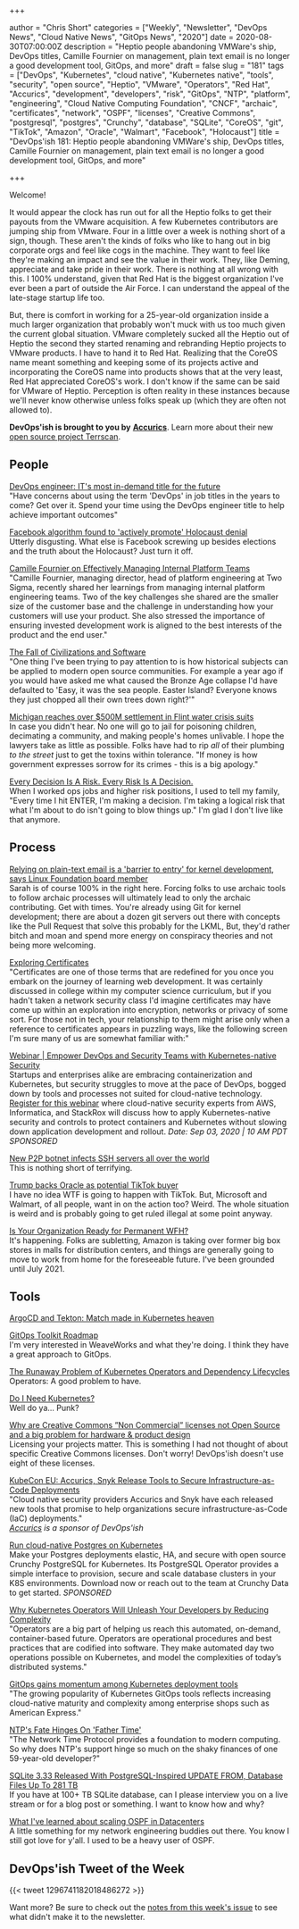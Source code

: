 +++

author = "Chris Short"
categories = ["Weekly", "Newsletter", "DevOps News", "Cloud Native News", "GitOps News", "2020"]
date = 2020-08-30T07:00:00Z
description = "Heptio people abandoning VMWare's ship, DevOps titles, Camille Fournier on management, plain text email is no longer a good development tool, GitOps, and more"
draft = false
slug = "181"
tags = ["DevOps", "Kubernetes", "cloud native", "Kubernetes native", "tools", "security", "open source", "Heptio", "VMware", "Operators", "Red Hat", "Accurics", "development", "developers", "risk", "GitOps", "NTP", "platform", "engineering", "Cloud Native Computing Foundation", "CNCF", "archaic", "certificates", "network", "OSPF", "licenses", "Creative Commons", "postgresql", "postgres", "Crunchy", "database", "SQLite", "CoreOS", "git", "TikTok", "Amazon", "Oracle", "Walmart", "Facebook", "Holocaust"]
title = "DevOps'ish 181: Heptio people abandoning VMWare's ship, DevOps titles, Camille Fournier on management, plain text email is no longer a good development tool, GitOps, and more"

+++

Welcome!

It would appear the clock has run out for all the Heptio folks to get their payouts from the VMware acquisition. A few Kubernetes contributors are jumping ship from VMware. Four in a little over a week is nothing short of a sign, though. These aren't the kinds of folks who like to hang out in big corporate orgs and feel like cogs in the machine. They want to feel like they're making an impact and see the value in their work. They, like Deming, appreciate and take pride in their work. There is nothing at all wrong with this. I 100% understand, given that Red Hat is the biggest organization I've ever been a part of outside the Air Force. I can understand the appeal of the late-stage startup life too.

But, there is comfort in working for a 25-year-old organization inside a much larger organization that probably won't muck with us too much given the current global situation. VMware completely sucked all the Heptio out of Heptio the second they started renaming and rebranding Heptio projects to VMware products. I have to hand it to Red Hat. Realizing that the CoreOS name meant something and keeping some of its projects active and incorporating the CoreOS name into products shows that at the very least, Red Hat appreciated CoreOS's work. I don't know if the same can be said for VMware of Heptio. Perception is often reality in these instances because we'll never know otherwise unless folks speak up (which they are often not allowed to).

**DevOps'ish is brought to you by** [**Accurics**](https://www.accurics.com/?utm_source=newsletter&utm_medium=email&utm_campaign=devopsish_181). Learn more about their new [open source project Terrscan](https://www.accurics.com/blog/products/terrascan-opa-policy-as-code/?utm_source=newsletter&utm_medium=email&utm_campaign=devopsish_181).

## People

[DevOps engineer: IT's most in-demand title for the future](https://enterprisersproject.com/article/2020/8/devops-engineer-in-demand-it-title)  
"Have concerns about using the term 'DevOps' in job titles in the years to come? Get over it. Spend your time using the DevOps engineer title to help achieve important outcomes"

[Facebook algorithm found to 'actively promote' Holocaust denial](https://www.theguardian.com/world/2020/aug/16/facebook-algorithm-found-to-actively-promote-holocaust-denial#Echobox=1597587921)  
Utterly disgusting. What else is Facebook screwing up besides elections and the truth about the Holocaust? Just turn it off.

[Camille Fournier on Effectively Managing Internal Platform Teams](https://www.infoq.com/news/2020/08/fournier-internal-platform/)  
"Camille Fournier, managing director, head of platform engineering at Two Sigma, recently shared her learnings from managing internal platform engineering teams. Two of the key challenges she shared are the smaller size of the customer base and the challenge in understanding how your customers will use your product. She also stressed the importance of ensuring invested development work is aligned to the best interests of the product and the end user."

[The Fall of Civilizations and Software](https://listed.to/@castrojo/17593/the-fall-of-civilizations-and-software)  
"One thing I've been trying to pay attention to is how historical subjects can be applied to modern open source communities. For example a year ago if you would have asked me what caused the Bronze Age collapse I'd have defaulted to 'Easy, it was the sea people. Easter Island? Everyone knows they just chopped all their own trees down right?'"

[Michigan reaches over $500M settlement in Flint water crisis suits](https://www.detroitnews.com/story/news/michigan/flint-water-crisis/2020/08/19/michigan-reaches-settlement-flint-water-crisis-suits/5612711002/)  
In case you didn't hear. No one will go to jail for poisoning children, decimating a community, and making people's homes unlivable. I hope the lawyers take as little as possible. Folks have had to rip *all* of their plumbing *to the street* just to get the toxins within tolerance. "If money is how government expresses sorrow for its crimes - this is a big apology."

[Every Decision Is A Risk. Every Risk Is A Decision.](https://fivethirtyeight.com/features/every-decision-is-a-risk-every-risk-is-a-decision/)  
When I worked ops jobs and higher risk positions, I used to tell my family, "Every time I hit ENTER, I'm making a decision. I'm taking a logical risk that what I'm about to do isn't going to blow things up." I'm glad I don't live like that anymore.

## Process

[Relying on plain-text email is a 'barrier to entry' for kernel development, says Linux Foundation board member](https://www.theregister.com/2020/08/25/linux_kernel_email/)  
Sarah is of course 100% in the right here. Forcing folks to use archaic tools to follow archaic processes will ultimately lead to only the archaic contributing. Get with times. You're already using Git for kernel development; there are about a dozen git servers out there with concepts like the Pull Request that solve this probably for the LKML, But, they'd rather bitch and moan and spend more energy on conspiracy theories and not being more welcoming.

[Exploring Certificates](https://dev.to/singhshemona/certificates-395n)  
"Certificates are one of those terms that are redefined for you once you embark on the journey of learning web development. It was certainly discussed in college within my computer science curriculum, but if you hadn't taken a network security class I'd imagine certificates may have come up within an exploration into encryption, networks or privacy of some sort. For those not in tech, your relationship to them might arise only when a reference to certificates appears in puzzling ways, like the following screen I'm sure many of us are somewhat familiar with:"

[Webinar | Empower DevOps and Security Teams with Kubernetes-native Security](https://pages.awscloud.com/GLOBAL-partner-OE-containers-stackrox-sept-2020-reg-event.html?ContainersStackRoxSeptember2020&sc_publisher=StackRox&sc_country=USA&sc_geo=NAMER&sc_category=mult&sc_outcome=acq&trk=Partner_DevOpsIsh)  
Startups and enterprises alike are embracing containerization and Kubernetes, but security struggles to move at the pace of DevOps, bogged down by tools and processes not suited for cloud-native technology. [Register for this webinar](https://pages.awscloud.com/GLOBAL-partner-OE-containers-stackrox-sept-2020-reg-event.html?ContainersStackRoxSeptember2020&sc_publisher=StackRox&sc_country=USA&sc_geo=NAMER&sc_category=mult&sc_outcome=acq&trk=Partner_DevOpsIsh) where cloud-native security experts from AWS, Informatica, and StackRox will discuss how to apply Kubernetes-native security and controls to protect containers and Kubernetes without slowing down application development and rollout. *Date: Sep 03, 2020 | 10 AM PDT* *SPONSORED*

[New P2P botnet infects SSH servers all over the world](https://arstechnica.com/information-technology/2020/08/new-p2p-botnet-infects-ssh-servers-all-over-the-world/)  
This is nothing short of terrifying.

[Trump backs Oracle as potential TikTok buyer](https://www.theregister.com/2020/08/19/trump_backs_oracle_as_tiktok/)  
I have no idea WTF is going to happen with TikTok. But, Microsoft and Walmart, of all people, want in on the action too? Weird. The whole situation is weird and is probably going to get ruled illegal at some point anyway.

[Is Your Organization Ready for Permanent WFH?](https://hbr.org/2020/08/is-your-organization-ready-for-permanent-wfh)  
It's happening. Folks are subletting, Amazon is taking over former big box stores in malls for distribution centers, and things are generally going to move to work from home for the foreseeable future. I've been grounded until July 2021.

## Tools

[ArgoCD and Tekton: Match made in Kubernetes heaven](https://www.twitch.tv/videos/716089280)  

[GitOps Toolkit Roadmap](https://toolkit.fluxcd.io/roadmap/)  
I'm very interested in WeaveWorks and what they're doing. I think they have a great approach to GitOps.

[The Runaway Problem of Kubernetes Operators and Dependency Lifecycles](https://thenewstack.io/the-runaway-problem-of-kubernetes-operators-and-dependency-lifecycles/)  
Operators: A good problem to have.

[Do I Need Kubernetes?](https://mbird.biz/writing/do-i-need-kubernetes.html)  
Well do ya... Punk?

[Why are Creative Commons ”Non Commercial” licenses not Open Source and a big problem for hardware & product design](https://mifactori.de/non-commercial-is-not-open-source/)  
Licensing your projects matter. This is something I had not thought of about specific Creative Commons licenses. Don't worry! DevOps'ish doesn't use eight of these licenses.

[KubeCon EU: Accurics, Snyk Release Tools to Secure Infrastructure-as-Code Deployments](https://thenewstack.io/kubecon-eu-accurics-snyk-release-tools-to-secure-infrastructure-as-code-deployments/)  
"Cloud native security providers Accurics and Snyk have each released new tools that promise to help organizations secure infrastructure-as-Code (IaC) deployments."  
*[Accurics](https://www.accurics.com/?utm_source=newsletter&utm_medium=email&utm_campaign=devopsish_181) is a sponsor of DevOps'ish*

[Run cloud-native Postgres on Kubernetes](https://www.crunchydata.com/developers/download-postgres/containers/postgres-operator?utm_source=DevOpsish&utm_medium=Week2&utm_campaign=CrunchyOperator)  
Make your Postgres deployments elastic, HA, and secure with open source Crunchy PostgreSQL for Kubernetes. Its PostgreSQL Operator provides a simple interface to provision, secure and scale database clusters in your K8S environments. Download now or reach out to the team at Crunchy Data to get started. *SPONSORED*

[Why Kubernetes Operators Will Unleash Your Developers by Reducing Complexity](https://thenewstack.io/why-kubernetes-operators-will-unleash-your-developers-by-reducing-complexity/)  
"Operators are a big part of helping us reach this automated, on-demand, container-based future. Operators are operational procedures and best practices that are codified into software. They make automated day two operations possible on Kubernetes, and model the complexities of today’s distributed systems."

[GitOps gains momentum among Kubernetes deployment tools](https://searchitoperations.techtarget.com/news/252487865/GitOps-gains-momentum-among-Kubernetes-deployment-tools)  
"The growing popularity of Kubernetes GitOps tools reflects increasing cloud-native maturity and complexity among enterprise shops such as American Express."

[NTP's Fate Hinges On 'Father Time'](https://www.informationweek.com/it-life/ntps-fate-hinges-on-father-time/d/d-id/1319432)  
"The Network Time Protocol provides a foundation to modern computing. So why does NTP's support hinge so much on the shaky finances of one 59-year-old developer?"

[SQLite 3.33 Released With PostgreSQL-Inspired UPDATE FROM, Database Files Up To 281 TB](https://www.phoronix.com/scan.php?page=news_item&px=SQLite-3.33-Released)  
If you have at 100+ TB SQLite database, can I please interview you on a live stream or for a blog post or something. I want to know how and why?

[What I've learned about scaling OSPF in Datacenters](https://elegantnetwork.github.io/posts/What-Ive-learned-about-OSPF/)  
A little something for my network engineering buddies out there. You know I still got love for y'all. I used to be a heavy user of OSPF.

## DevOps'ish Tweet of the Week

{{< tweet 1296741182018486272 >}}

Want more? Be sure to check out the [notes from this week's issue](https://devopsish.com/181/notes/) to see what didn't make it to the newsletter.

